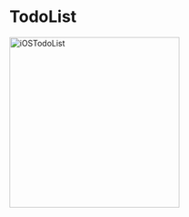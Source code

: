 # TodoList

<img width="299" alt="iOSTodoList" src="https://user-images.githubusercontent.com/3993516/137417549-de02e0b0-b8e8-4d8f-aba8-ced05151ac96.png">
